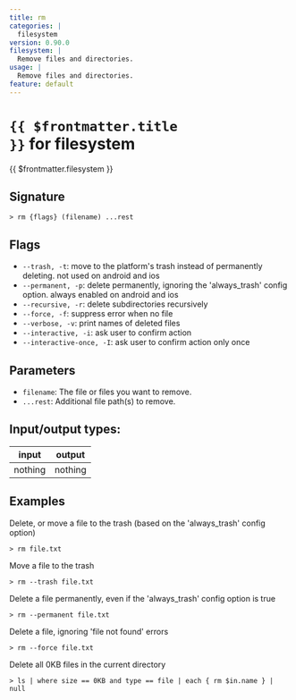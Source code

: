 ```yaml
---
title: rm
categories: |
  filesystem
version: 0.90.0
filesystem: |
  Remove files and directories.
usage: |
  Remove files and directories.
feature: default
---
```


<!-- This file is automatically generated. Please edit the command in https://github.com/nushell/nushell instead. -->

# <code>{{ $frontmatter.title }}</code> for filesystem

<div class='command-title'>{{ $frontmatter.filesystem }}</div>

## Signature

`> rm {flags} (filename) ...rest`

## Flags

- `--trash, -t`: move to the platform's trash instead of permanently deleting. not used on android and ios
- `--permanent, -p`: delete permanently, ignoring the 'always_trash' config option. always enabled on android and ios
- `--recursive, -r`: delete subdirectories recursively
- `--force, -f`: suppress error when no file
- `--verbose, -v`: print names of deleted files
- `--interactive, -i`: ask user to confirm action
- `--interactive-once, -I`: ask user to confirm action only once

## Parameters

- `filename`: The file or files you want to remove.
- `...rest`: Additional file path(s) to remove.

## Input/output types:

| input   | output  |
| ------- | ------- |
| nothing | nothing |

## Examples

Delete, or move a file to the trash (based on the 'always_trash' config option)

```nu
> rm file.txt

```

Move a file to the trash

```nu
> rm --trash file.txt

```

Delete a file permanently, even if the 'always_trash' config option is true

```nu
> rm --permanent file.txt

```

Delete a file, ignoring 'file not found' errors

```nu
> rm --force file.txt

```

Delete all 0KB files in the current directory

```nu
> ls | where size == 0KB and type == file | each { rm $in.name } | null

```
